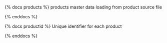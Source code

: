{% docs products %}
products master data loading from product source file

{% enddocs %}

{% docs productid %}
 Unique identifier for each product

 {% enddocs %}
